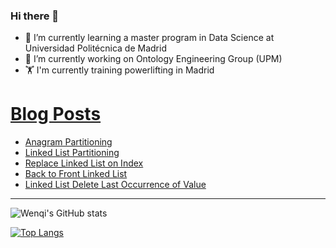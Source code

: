 ### Hi there 👋

- 🌱 I’m currently learning a master program in Data Science at Universidad Politécnica de Madrid
- 🔭 I’m currently working on Ontology Engineering Group (UPM) 
- 🏋️ I'm currently training powerlifting in Madrid

# [Blog Posts](https://www.dev.to/jiangwenqi)
<!-- BLOG-POST-LIST:START -->
- [Anagram Partitioning](https://dev.to/jiangwenqi/anagram-partitioning-1k24)
- [Linked List Partitioning](https://dev.to/jiangwenqi/linked-list-partitioning-3k29)
- [Replace Linked List on Index](https://dev.to/jiangwenqi/replace-linked-list-on-index-4c3o)
- [Back to Front Linked List](https://dev.to/jiangwenqi/back-to-front-linked-list-1cbo)
- [Linked List Delete Last Occurrence of Value](https://dev.to/jiangwenqi/linked-list-delete-last-occurrence-of-value-5c2p)
<!-- BLOG-POST-LIST:END -->


---

![Wenqi's GitHub stats](https://github-readme-stats.vercel.app/api?username=jiangwenqi&show_icons=true&count_private=true)

[![Top Langs](https://github-readme-stats.vercel.app/api/top-langs/?username=jiangwenqi&layout=compact)](https://github.com/jiangwenqi/github-readme-stats)
